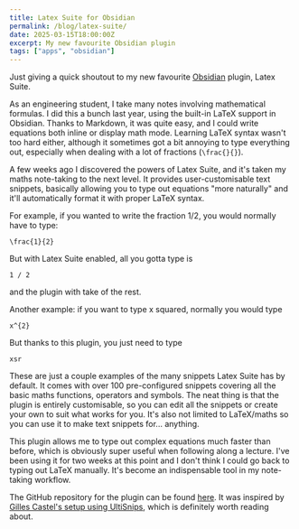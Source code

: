 ```yaml
---
title: Latex Suite for Obsidian
permalink: /blog/latex-suite/
date: 2025-03-15T18:00:00Z
excerpt: My new favourite Obsidian plugin
tags: ["apps", "obsidian"]
---
```


Just giving a quick shoutout to my new favourite [Obsidian](obsidian.md) plugin, Latex Suite.

As an engineering student, I take many notes involving mathematical formulas. I did this a bunch last year, using the built-in LaTeX support in Obsidian. Thanks to Markdown, it was quite easy, and I could write equations both inline or display math mode. Learning LaTeX syntax wasn't too hard either, although it sometimes got a bit annoying to type everything out, especially when dealing with a lot of fractions (`\frac{}{}`).

A few weeks ago I discovered the powers of Latex Suite, and it's taken my maths note-taking to the next level. It provides user-customisable text snippets, basically allowing you to type out equations "more naturally" and it'll automatically format it with proper LaTeX syntax.

For example, if you wanted to write the fraction 1/2, you would normally have to type:

```
\frac{1}{2}
```

But with Latex Suite enabled, all you gotta type is
```
1 / 2
```

and the plugin with take of the rest.

Another example: if you want to type x squared, normally you would type

```
x^{2}
```

But thanks to this plugin, you just need to type

```
xsr
```

These are just a couple examples of the many snippets Latex Suite has by default. It comes with over 100 pre-configured snippets covering all the basic maths functions, operators and symbols. The neat thing is that the plugin is entirely customisable, so you can edit all the snippets or create your own to suit what works for you. It's also not limited to LaTeX/maths so you can use it to make text snippets for... anything.

This plugin allows me to type out complex equations much faster than before, which is obviously super useful when following along a lecture. I've been using it for two weeks at this point and I don't think I could go back to typing out LaTeX manually. It's become an indispensable tool in my note-taking workflow. 

The GitHub repository for the plugin can be found [here](https://github.com/artisticat1/obsidian-latex-suite). It was inspired by [Gilles Castel's setup using UltiSnips](https://castel.dev/post/lecture-notes-1/), which is definitely worth reading about.